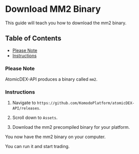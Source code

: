 # Download MM2 Binary

This guide will teach you how to download the mm2 binary.

## Table of Contents

- [Please Note](#Please-Note)
- [Instructions](#Instructions)

### Please Note

AtomicDEX-API produces a binary called `mm2`.

### Instructions

1. Navigate to `https://github.com/KomodoPlatform/atomicDEX-API/releases`.

2. Scroll down to `Assets`.

3. Download the mm2 precompiled binary for your platform.

You now have the mm2 binary on your computer.

You can run it and start trading.
